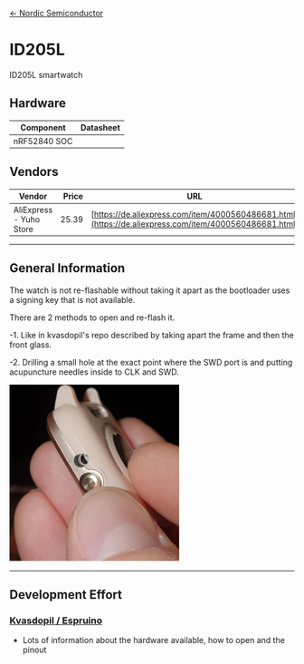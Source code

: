 [<- Nordic Semiconductor](.)

# ID205L
ID205L smartwatch

## Hardware

| Component | Datasheet |
|-|-|
| nRF52840 SOC |  |

## Vendors

| Vendor | Price | URL |
|-|-:|-|
| AliExpress - Yuho Store | 25.39 | [https://de.aliexpress.com/item/4000560486681.html](https://de.aliexpress.com/item/4000560486681.html) |

___
## General Information
The watch is not re-flashable without taking it apart as the bootloader uses a signing key that is not available.

There are 2 methods to open and re-flash it.

-1. Like in kvasdopil's repo described by taking apart the frame and then the front glass.

-2. Drilling a small hole at the exact point where the SWD port is and putting acupuncture needles inside to CLK and SWD.

<img src="Images/ID205L_hole.jpg" alt=" " width="300 "/>

___
## Development Effort
### [Kvasdopil / Espruino](https://github.com/kvasdopil/id205l) 
- Lots of information about the hardware available, how to open and the pinout
